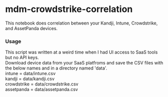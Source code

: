 # mdm-crowdstrike-correlation
This notebook does correlation between your Kandji, Intune, Crowdstrike, and AssetPanda devices.

### Usage
This script was written at a weird time when I had UI access to SaaS tools but no API keys.\
Download device data from your SaaS platfroms and save the CSV files with the below names and in a directory named 'data'.\
intune = data/intune.csv\
kandji = data/kandji.csv\
crowdstrike = data/crowdstrike.csv\
assetpanda = data/assetpanda.csv
